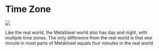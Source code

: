 # Time Zone

![](https://img.snowcrash.finance/site/docs-snowcrash-finance/MetaVoxel-PAA.017.jpeg)

Like the real world, the MetaVoxel world also has day and night, with multiple time zones. The only difference from the real world is that one minute in most parts of MetaVoxel equals four minutes in the real world.